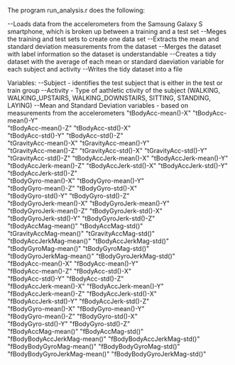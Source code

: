 The program run_analysis.r does the following:

--Loads data from the accelerometers from the Samsung Galaxy S smartphone, which is broken up between a training and a test set
--Meges the training and test sets to create one data set
--Extracts the mean and standard deviation measurements from the dataset
--Merges the dataset with label information so the dataset is understandable
--Creates a tidy dataset with the average of each mean or standard daeviation variable for each subject and activity
--Writes the tidy dataset into a file

Variables:
--Subject - identifies the test subject that is either in the test or train group
--Activity - Type of aathletic ctivity of the subject (WALKING, WALKING_UPSTAIRS, WALKING_DOWNSTAIRS, SITTING, STANDING, LAYING)
--Mean and Standard Deviation variables - based on measurements from the accelerometers
    "tBodyAcc-mean()-X"           "tBodyAcc-mean()-Y"          
    "tBodyAcc-mean()-Z"           "tBodyAcc-std()-X"           
    "tBodyAcc-std()-Y"            "tBodyAcc-std()-Z"           
    "tGravityAcc-mean()-X"        "tGravityAcc-mean()-Y"       
    "tGravityAcc-mean()-Z"        "tGravityAcc-std()-X"
    "tGravityAcc-std()-Y"         "tGravityAcc-std()-Z"
    "tBodyAccJerk-mean()-X"       "tBodyAccJerk-mean()-Y"
    "tBodyAccJerk-mean()-Z"       "tBodyAccJerk-std()-X"
    "tBodyAccJerk-std()-Y"        "tBodyAccJerk-std()-Z"       
    "tBodyGyro-mean()-X"          "tBodyGyro-mean()-Y"         
    "tBodyGyro-mean()-Z"          "tBodyGyro-std()-X"          
    "tBodyGyro-std()-Y"           "tBodyGyro-std()-Z"          
    "tBodyGyroJerk-mean()-X"      "tBodyGyroJerk-mean()-Y"     
    "tBodyGyroJerk-mean()-Z"      "tBodyGyroJerk-std()-X"      
    "tBodyGyroJerk-std()-Y"       "tBodyGyroJerk-std()-Z"      
    "tBodyAccMag-mean()"          "tBodyAccMag-std()"          
    "tGravityAccMag-mean()"       "tGravityAccMag-std()"       
    "tBodyAccJerkMag-mean()"      "tBodyAccJerkMag-std()"      
    "tBodyGyroMag-mean()"         "tBodyGyroMag-std()"         
    "tBodyGyroJerkMag-mean()"     "tBodyGyroJerkMag-std()"    
    "fBodyAcc-mean()-X"           "fBodyAcc-mean()-Y"          
    "fBodyAcc-mean()-Z"           "fBodyAcc-std()-X"           
    "fBodyAcc-std()-Y"            "fBodyAcc-std()-Z"          
    "fBodyAccJerk-mean()-X"       "fBodyAccJerk-mean()-Y"     
    "fBodyAccJerk-mean()-Z"       "fBodyAccJerk-std()-X"       
    "fBodyAccJerk-std()-Y"        "fBodyAccJerk-std()-Z"       
    "fBodyGyro-mean()-X"          "fBodyGyro-mean()-Y"         
    "fBodyGyro-mean()-Z"          "fBodyGyro-std()-X"          
    "fBodyGyro-std()-Y"           "fBodyGyro-std()-Z"          
    "fBodyAccMag-mean()"          "fBodyAccMag-std()"          
    "fBodyBodyAccJerkMag-mean()"  "fBodyBodyAccJerkMag-std()"  
    "fBodyBodyGyroMag-mean()"     "fBodyBodyGyroMag-std()"     
    "fBodyBodyGyroJerkMag-mean()" "fBodyBodyGyroJerkMag-std()"
